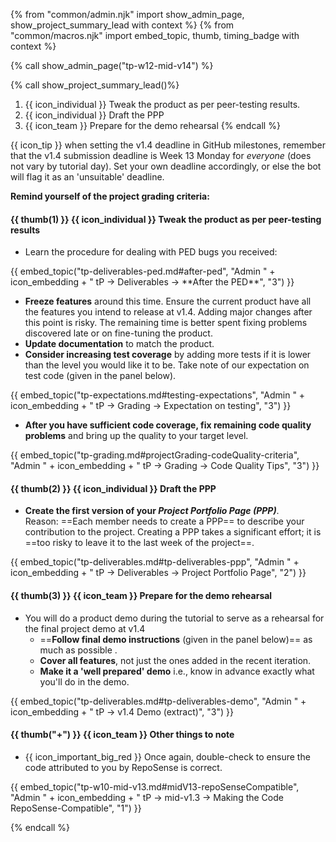 {% from "common/admin.njk" import show_admin_page, show_project_summary_lead with context %}
{% from "common/macros.njk" import embed_topic, thumb, timing_badge with context %}



{% call show_admin_page("tp-w12-mid-v14") %}
<div id="main">

{% call show_project_summary_lead()%}

1. {{ icon_individual }} Tweak the product as per peer-testing results.
1. {{ icon_individual }} Draft the PPP
1. {{ icon_team }} Prepare for the demo rehearsal
{% endcall %}

<div id="body">

<box dismissible>

{{ icon_tip }} when setting the v1.4 deadline in GitHub milestones, remember that the v1.4 submission deadline is Week 13 Monday for _everyone_ (does not vary by tutorial day). Set your own deadline accordingly, or else the bot will flag it as an 'unsuitable' deadline.
</box>

<box background-color="white" border-color="red">

**Remind yourself of the project grading criteria:**

<panel type="seamless" src="tp-grading.md#main" header="%%Admin {{ icon_embedding }} tP → Grading%%" class="embedding" />
</box>

#### {{ thumb(1) }} {{ icon_individual }} Tweak the product as per peer-testing results

* Learn the procedure for dealing with PED bugs you received:

<div class="indented-level2">
{{ embed_topic("tp-deliverables-ped.md#after-ped", "Admin " + icon_embedding + " tP → Deliverables → **After the PED**", "3") }}
</div>

* **Freeze features** around this time. Ensure the current product have all the features you intend to release at v1.4. Adding major changes after this point is risky. The remaining time is better spent fixing problems discovered late or on fine-tuning the product.
* **Update documentation** to match the product.
* **Consider increasing test coverage** by adding more tests if it is lower than the level you would like it to be. Take note of our expectation on test code (given in the panel below).

<div class="indented-level2">
{{ embed_topic("tp-expectations.md#testing-expectations", "Admin " + icon_embedding + " tP → Grading → Expectation on testing", "3") }}
</div>

* **After you have sufficient code coverage, fix remaining code quality problems** and bring up the quality to your target level.

<div class="indented-level2">
{{ embed_topic("tp-grading.md#projectGrading-codeQuality-criteria", "Admin " + icon_embedding + " tP → Grading → Code Quality Tips", "3") }}
</div>

#### {{ thumb(2) }} {{ icon_individual }} Draft the PPP

* **Create the first version of your _Project Portfolio Page (PPP)_**.<br>
  Reason: ==Each member needs to create a PPP== to describe your contribution to the project. Creating a PPP takes a significant effort; it is ==too risky to leave it to the last week of the project==. 

<div class="indented-level2">
{{ embed_topic("tp-deliverables.md#tp-deliverables-ppp", "Admin " + icon_embedding + " tP → Deliverables → Project Portfolio Page", "2") }}
</div>

#### {{ thumb(3) }} {{ icon_team }} Prepare for the demo rehearsal

* You will do a product demo during the tutorial to serve as a rehearsal for the final project demo at v1.4
  * ==**Follow final demo instructions** (given in the panel below)== as much as possible .
  * **Cover all features**, not just the ones added in the recent iteration.
  * **Make it a 'well prepared' demo** i.e., know in advance exactly what you'll do in the demo.

<div class="indented-level2">
{{ embed_topic("tp-deliverables.md#tp-deliverables-demo", "Admin " + icon_embedding + " tP → v1.4 Demo (extract)", "3") }}
</div>

#### {{ thumb("+") }} {{ icon_team }} Other things to note

* {{ icon_important_big_red }} Once again, double-check to ensure the code attributed to you by RepoSense is correct.

<div class="indented-level2">
{{ embed_topic("tp-w10-mid-v13.md#midV13-repoSenseCompatible", "Admin " + icon_embedding + " tP → mid-v1.3 → Making the Code RepoSense-Compatible", "1") }}
</div>

</div>
</div>

{% endcall %}
